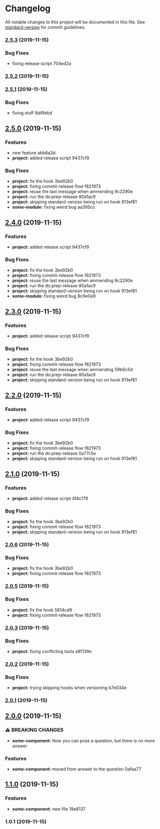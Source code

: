 # Changelog

All notable changes to this project will be documented in this file. See [standard-version](https://github.com/conventional-changelog/standard-version) for commit guidelines.

### [2.5.3](///compare/v2.5.1...v2.5.3) (2019-11-15)


### Bug Fixes

* fixing release script 704ed2a

### [2.5.2](///compare/v2.5.1...v2.5.2) (2019-11-15)

### [2.5.1](///compare/v2.5.0...v2.5.1) (2019-11-15)


### Bug Fixes

* fixing stuff 8d8febd

## [2.5.0](///compare/v2.0.4...v2.5.0) (2019-11-15)


### Features

* new feature abb6a3d
* **project:** added release script 9437cf9


### Bug Fixes

* **project:** fix the hook 3be92b0
* **project:** fixing commit-release flow f821973
* **project:** reuse the last message when ammending 9c2290e
* **project:** run the do:prep-release 80a1ac9
* **project:** skipping standard-version being run on hook 913ef81
* **some-module:** fixing weird bug aa395cc

## [2.4.0](///compare/v2.0.4...v2.4.0) (2019-11-15)


### Features

* **project:** added release script 9437cf9


### Bug Fixes

* **project:** fix the hook 3be92b0
* **project:** fixing commit-release flow f821973
* **project:** reuse the last message when ammending 9c2290e
* **project:** run the do:prep-release 80a1ac9
* **project:** skipping standard-version being run on hook 913ef81
* **some-module:** fixing weird bug 8c6e0e9

## [2.3.0](///compare/v2.0.4...v2.3.0) (2019-11-15)


### Features

* **project:** added release script 9437cf9


### Bug Fixes

* **project:** fix the hook 3be92b0
* **project:** fixing commit-release flow f821973
* **project:** reuse the last message when ammending 59b6c5d
* **project:** run the do:prep-release 80a1ac9
* **project:** skipping standard-version being run on hook 913ef81

## [2.2.0](///compare/v2.0.4...v2.2.0) (2019-11-15)


### Features

* **project:** added release script 9437cf9


### Bug Fixes

* **project:** fix the hook 3be92b0
* **project:** fixing commit-release flow f821973
* **project:** run the do:prep-release 0a77c5e
* **project:** skipping standard-version being run on hook 913ef81

## [2.1.0](///compare/v2.0.4...v2.1.0) (2019-11-15)


### Features

* **project:** added release script 0f4c179


### Bug Fixes

* **project:** fix the hook 3be92b0
* **project:** fixing commit-release flow f821973
* **project:** skipping standard-version being run on hook 913ef81

### [2.0.6](///compare/v2.0.4...v2.0.6) (2019-11-15)


### Bug Fixes

* **project:** fix the hook 3be92b0
* **project:** fixing commit-release flow f821973

### [2.0.5](///compare/v2.0.4...v2.0.5) (2019-11-15)


### Bug Fixes

* **project:** fix the hook 5814cd9
* **project:** fixing commit-release flow f821973

### [2.0.3](///compare/v2.0.2...v2.0.3) (2019-11-15)


### Bug Fixes

* **project:** fixing conflicting tools e8f139e

### [2.0.2](///compare/v2.0.1...v2.0.2) (2019-11-15)


### Bug Fixes

* **project:** trying skipping hooks when versioning b7e034e

### [2.0.1](///compare/v2.0.0...v2.0.1) (2019-11-15)

## [2.0.0](///compare/v1.1.0...v2.0.0) (2019-11-15)


### ⚠ BREAKING CHANGES

* **some-component:** Now you can pose a question, but there is no more answer

### Features

* **some-component:** moved from answer to the question 0afaa77

## [1.1.0](///compare/v1.0.1...v1.1.0) (2019-11-15)


### Features

* **some-component:** new file 19e8137

### 1.0.1 (2019-11-15)
